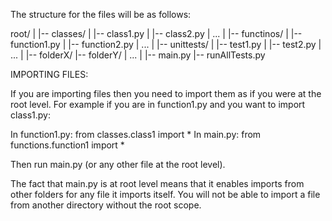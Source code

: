 The structure for the files will be as follows:

root/
|
|-- classes/
|   |-- class1.py
|   |-- class2.py
|       ...
|
|-- functinos/
|   |-- function1.py
|   |-- function2.py
|       ...
|
|-- unittests/
|   |-- test1.py
|   |-- test2.py
|       ...
|
|-- folderX/
|-- folderY/
|   ...
|
|-- main.py
|-- runAllTests.py

IMPORTING FILES:

If you are importing files then you need to import them as if you were at the root level. 
For example if you are in function1.py and you want to import class1.py:

In function1.py: from classes.class1 import *
In main.py: from functions.function1 import *

Then run main.py (or any other file at the root level).

The fact that main.py is at root level means that it enables imports from other folders 
for any file it imports itself. You will not be able to import a file from another 
directory without the root scope.
